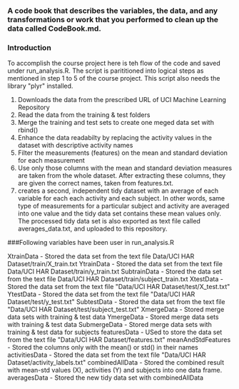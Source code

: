 ### A code book that describes the variables, the data, and any transformations or work that you performed to clean up the data called CodeBook.md.

### Introduction

To accomplish the course project here is teh flow of the code and saved under run_analysis.R. The script is parititioned into logical steps as mentioned in step 1 to 5 of the course project. This script also needs the library "plyr" installed.

1. Downloads the data from the prescribed URL of UCI Machine Learning Repository 
2. Read the data from the training & test folders 
3. Merge the training and test sets to create one meged data set with rbind() 
4. Enhance the data readabilty by replacing the activity  values in the dataset with descriptive activity names
5. Filter the measurements (features) on the mean and standard deviation for each measurement
6. Use only those columns with the mean and standard deviation measures are taken from the whole dataset. After extracting these columns, they are given the correct names, taken from features.txt. 
7. creates a second, independent tidy dataset with an average of each variable for each each activity and each subject. In other words, same type of measurements for a particular subject and activity are averaged into one value and the tidy data set contains these mean values only. The processed tidy data set is also exported as text file called averages_data.txt, and uploaded to this repository.


###Following variables have been user in run_analysis.R

XtrainData - Stored the data set from the text file Data/UCI HAR Dataset/train/X_train.txt
YtrainData - Stored the data set from the text file Data/UCI HAR Dataset/train/y_train.txt
SubtrainData - Stored the data set from the text file Data/UCI HAR Dataset/train/subject_train.txt
XtestData - Stored the data set from the text file "Data/UCI HAR Dataset/test/X_test.txt"
YtestData - Stored the data set from the text file  "Data/UCI HAR Dataset/test/y_test.txt"
SubtestData - Stored the data set from the text file "Data/UCI HAR Dataset/test/subject_test.txt"
XmergeData - Stored merge data sets with training & test data
YmergeData - Stored merge data sets with training & test data 
SubmergeData - Stored merge data sets with training & test data for subjects 
featuresData - USed to store the data set from the text file "Data/UCI HAR Dataset/features.txt"
meanAndStdFeatures - Stored the columns only with the mean() or std() in their names 
activitiesData - Stored the data set from the text file "Data/UCI HAR Dataset/activity_labels.txt"
combinedAllData - Stored the combined result with mean-std values (X), activities (Y) and subjects into one data frame.  
averagesData - Stored the new tidy data set with combinedAllData
